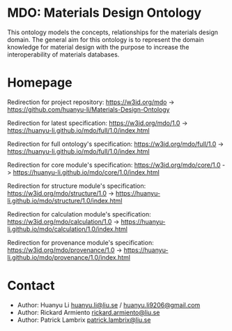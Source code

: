 # MDO: Materials Design Ontology

This ontology models the concepts, relationships for the materials design domain. The general aim for this ontology is to represent the domain knowledge for material design with the purpose to increase the interoperability of materials databases.

# Homepage

Redirection for project repository: https://w3id.org/mdo -> https://github.com/huanyu-li/Materials-Design-Ontology

Redirection for latest specification: https://w3id.org/mdo/1.0 -> https://huanyu-li.github.io/mdo/full/1.0/index.html

Redirection for full ontology's specification: https://w3id.org/mdo/full/1.0 -> https://huanyu-li.github.io/mdo/full/1.0/index.html

Redirection for core module's specification: https://w3id.org/mdo/core/1.0 -> https://huanyu-li.github.io/mdo/core/1.0/index.html

Redirection for structure module's specification: https://w3id.org/mdo/structure/1.0 -> https://huanyu-li.github.io/mdo/structure/1.0/index.html

Redirection for calculation module's specification: https://w3id.org/mdo/calculation/1.0 -> https://huanyu-li.github.io/mdo/calculation/1.0/index.html

Redirection for provenance module's specification: https://w3id.org/mdo/provenance/1.0 -> https://huanyu-li.github.io/mdo/provenance/1.0/index.html

# Contact

* Author: Huanyu Li huanyu.li@liu.se / huanyu.li9206@gmail.com
* Author: Rickard Armiento rickard.armiento@liu.se
* Author: Patrick Lambrix patrick.lambrix@liu.se

[//]: <> (This is also a comment.)
